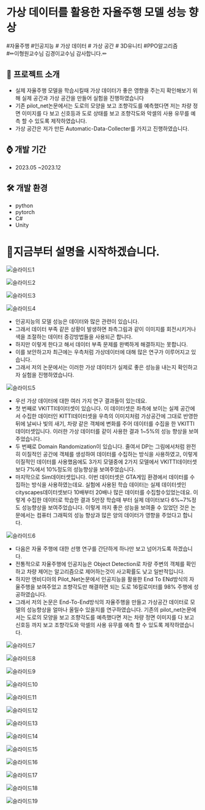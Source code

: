 # 가상 데이터를 활용한 자율주행 모델 성능 향상
#자율주행 #인공지능 # 가상 데이터 # 가상 공간 # 3D유니티 #PPO알고리즘 <br/>
#✏이형원교수님 김경이교수님 감사합니다.✏

## 📜 프로젝트 소개 
 - 실제 자율주행 모델을 학습시킬때 가상 데이터가 좋은 영향을 주는지 확인해보기 위해 실제 공간과 가상 공간을 만들어 실험을 진행하였습니다
 - 기존 pilot_net논문에서는 도로의 모양을 보고 조향각도를 예측했다면 저는 차량 정면 이미지를 다 보고 신호등과 도로 상태를 보고 조향각도와 악셀의 사용 유무를 예측 할 수 있도록 제작하였습니다.
 - 가상 공간은 저가 만든 Automatic-Data-Collecter를 가지고 진행하였습니다.

## ⌚ 개발 기간
* 2023.05 ~2023.12

## 🛠 개발 환경
- python
- pytorch
- C#     
- Unity


# 🎥지금부터 설명을 시작하겠습니다.

![슬라이드1](https://github.com/gkxotjd12312/Thesis/assets/54784059/79a33249-f479-417c-b341-224cf1fda974)

![슬라이드2](https://github.com/gkxotjd12312/Thesis/assets/54784059/1762118c-ff6d-4530-a43e-aa15d410ddd4)

![슬라이드3](https://github.com/gkxotjd12312/Thesis/assets/54784059/05991d46-476e-4aaa-8fdc-6ba5a3e955d7)

![슬라이드4](https://github.com/gkxotjd12312/Thesis/assets/54784059/c39ad1cc-ace3-436f-be3b-d73c66eb6c64)
 - 인공지능의 모델 성능은 데이터와 많은 관련이 있습니다. 
 - 그래서 데이터 부족 같은 상황이 발생하면 좌측그림과 같이 이미지를 회전시키거나 색을 조절하는 데이터 증강방법들을 사용되곤 합니다.
 - 하지만 이렇게 한다고 해서 데이터 부족 문제를 완벽하게 해결하지는 못합니다.
 - 이를 보안하고자 최근에는 우측처럼 가상데이터에 대해 많은 연구가 이루어지고 있습니다.
 - 그래서 저의 논문에서는 이러한 가상 데이터가 실제로 좋은 성능을 내는지 확인하고자 실험을 진행하였습니다.

![슬라이드5](https://github.com/gkxotjd12312/Thesis/assets/54784059/330b20c6-8ea1-4dfe-b715-fd9802677c1c)
 - 우선 가상 데이터에 대한 여러 가지 연구 결과들이 있는데요.
 - 첫 번째로 VKITTI데이터셋이 있습니다. 이 데이터셋은 좌측에 보이는 실제 공간에서 수집한 데이터인 KITTI데이터셋을 우측의 이미지처럼 가상공간에 그대로 반영한 뒤에 날씨나 빛의 새기, 차량 같은 객체에 변화를 주어 데이터를 수집을 한 VKITTI데이터셋입니다. 이러한 가상 데이터를 같이 사용한 결과 1~5%의 성능 향상을 보여주었습니다.
 - 두 번째로 Domain Randomization이 있습니다. 줄여서 DP는 그림에서처럼 완전히 이질적인 공간에 객체를 생성하여 데이터를 수집하는 방식을 사용하였고, 이렇게 이질적인 데이터를 사용했음에도 3가지 모델중에 2가지 모델에서 VKITTI데이터셋 보다 7%에서 10%정도의 성능향상을 보여주었습니다.
 - 마지막으로 Sim데이터셋입니다. 이번 데이터셋은 GTA게임 환경에서 데이터를 수집하는 방식을 사용하였는데요. 실험에 사용된 학습 데이터는 실제 데이터셋인 cityscapes데이터셋보다 10배부터 20배나 많은 데이터를 수집할수있었는데요. 이렇게 수집한 데이터로 학습한 결과 5만장 학습때 부터 실제 데이터보다 6%~7%정도 성능향상을 보여주었습니다. 이렇게 까지 좋은 성능을 보여줄 수 있었던 것은 논문에서는 컴퓨터 그래픽의 성능 향상과 많은 양의 데이터가 영향을 주었다고 합니다.

![슬라이드6](https://github.com/gkxotjd12312/Thesis/assets/54784059/3e9551a3-1a39-4283-9cb1-e09f5ea8e594)
 - 다음은 자율 주행에 대한 선행 연구를 간단하게 하나만 보고 넘어가도록 하겠습니다.
 - 전통적으로 자율주행에 인공지능은 Object Detection로 차량 주변의 객체를 확인하고 차량 제어는 알고리즘으로 제어하는것이 사고확률도 낮고 일반적입니다.
 - 하지만 엔비디아의 Pilot_Net논문에서 인공지능을 활용한 End To ENd방식의 자율주행을 보여주었고 조향각도만 해결하면 되는 도로 16킬로미터를 98% 주행에 성공하였습니다.
 - 그래서 저의 논문은 End-To-End방식의 자율주행을 만들고 가상공간 데이터로 모델의 성능향상을 얼마나 올릴수 있을지를 연구하였습니다. 기존의 pilot_net논문에서는 도로의 모양을 보고 조향각도를 예측했다면 저는 차량 정면 이미지를 다 보고 신호등 까지 보고 조향각도와 악셀의 사용 유무를 예측 할 수 있도록 제작하였습니다.

![슬라이드7](https://github.com/gkxotjd12312/Thesis/assets/54784059/7e637df6-1dcf-4e3c-a19b-012c651d5f82)

![슬라이드8](https://github.com/gkxotjd12312/Thesis/assets/54784059/b528499a-6546-4005-8588-1f06557d3d70)

![슬라이드9](https://github.com/gkxotjd12312/Thesis/assets/54784059/4ffc1514-bbfb-4b9e-8b8f-b5bfdbe73b4d)

![슬라이드10](https://github.com/gkxotjd12312/Thesis/assets/54784059/70e5d4f6-8628-4852-94a1-e589bc06a211)

![슬라이드11](https://github.com/gkxotjd12312/Thesis/assets/54784059/ff03cc63-a8da-427d-bc94-f030d4452485)

![슬라이드12](https://github.com/gkxotjd12312/Thesis/assets/54784059/ed95e541-5450-4c16-b355-c0a059b9b501)

![슬라이드13](https://github.com/gkxotjd12312/Thesis/assets/54784059/cc6815e3-0bc2-4595-a79b-4d539acf800f)

![슬라이드14](https://github.com/gkxotjd12312/Thesis/assets/54784059/f4997c2b-3764-4a2d-b45b-803214977090)

![슬라이드15](https://github.com/gkxotjd12312/Thesis/assets/54784059/7c731148-5647-4f8e-992f-1142287eb199)

![슬라이드16](https://github.com/gkxotjd12312/Thesis/assets/54784059/33e51d05-c18a-4ee7-ae07-336dac7fa90b)

![슬라이드17](https://github.com/gkxotjd12312/Thesis/assets/54784059/6be49117-c01f-4b11-aed5-66e6cb0ef67e)

![슬라이드18](https://github.com/gkxotjd12312/Thesis/assets/54784059/8476256d-3065-4ede-befe-da395b87a960)

![슬라이드19](https://github.com/gkxotjd12312/Thesis/assets/54784059/05f6ebfe-c855-4c34-9c23-7b5eb3b04a55)

